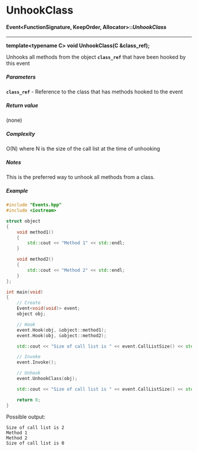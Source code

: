 # UnhookClass
#### Event<FunctionSignature, KeepOrder, Allocator>::___UnhookClass___

-----

__template\<typename C\>
  void UnhookClass(C &class_ref);__

Unhooks all methods from the object __`class_ref`__ that have been hooked by this event

##### Parameters
__`class_ref`__ - Reference to the class that has methods hooked to the event

##### Return value
(none)

##### Complexity
O(N) where N is the size of the call list at the time of unhooking

##### Notes
This is the preferred way to unhook all methods from a class.

##### Example
```c++
#include "Events.hpp"
#include <iostream>

struct object
{
    void method1()
    {
        std::cout << "Method 1" << std::endl;
    }

    void method2()
    {
        std::cout << "Method 2" << std::endl;
    }
};

int main(void)
{
    // Create
    Event<void(void)> event;
    object obj;

    // Hook
    event.Hook(obj, &object::method1);
    event.Hook(obj, &object::method2);

    std::cout << "Size of call list is " << event.CallListSize() << std::endl;

    // Invoke
    event.Invoke();

    // Unhook
    event.UnhookClass(obj);

    std::cout << "Size of call list is " << event.CallListSize() << std::endl;

    return 0;
}
```

Possible output:

```c++17
Size of call list is 2
Method 1
Method 2
Size of call list is 0
```